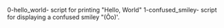 0-hello_world- script for printing "Hello, World"
1-confused_smiley- script for displaying a confused smiley "(Ôo)'.
